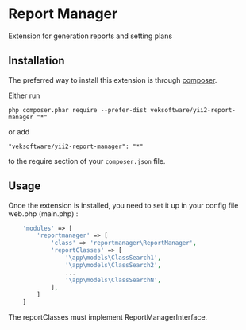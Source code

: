 Report Manager
==============
Extension for generation reports and setting plans

Installation
------------

The preferred way to install this extension is through [composer](http://getcomposer.org/download/).

Either run

```
php composer.phar require --prefer-dist veksoftware/yii2-report-manager "*"
```

or add

```
"veksoftware/yii2-report-manager": "*"
```

to the require section of your `composer.json` file.


Usage
-----

Once the extension is installed, you need to set it up in your config file web.php (main.php) :

```php
    'modules' => [
        'reportmanager' => [
            'class' => 'reportmanager\ReportManager',
            'reportClasses' => [
                '\app\models\ClassSearch1',
                '\app\models\ClassSearch2',
                ...
                '\app\models\ClassSearchN',
            ],
        ]
    ]
```

The reportClasses must implement ReportManagerInterface.
